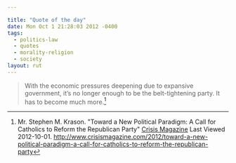 ```yaml
---

title: "Quote of the day"
date: Mon Oct 1 21:28:03 2012 -0400
tags:
  - politics-law
  - quotes
  - morality-religion
  - society
layout: rut
---
```



> With the economic pressures deepening due to expansive government, it’s no longer enough to be the belt-tightening party. It has to become much more.[^20121001-1]

[^20121001-1]: Mr. Stephen M. Krason.  "Toward a New Political Paradigm: A Call for Catholics to Reform the Republican Party" [Crisis Magazine](http://www.crisismagazine.com) Last Viewed 2012-10-01.  <http://www.crisismagazine.com/2012/toward-a-new-political-paradigm-a-call-for-catholics-to-reform-the-republican-party>


